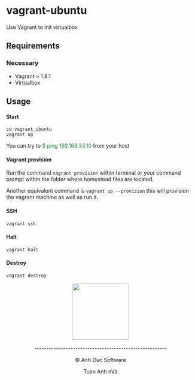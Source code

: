 # vagrant-ubuntu

Use Vagrant to init virtualbox

## Requirements
### Necessary
* Vagrant > 1.8.1
* Virtualbox

## Usage

#### Start
```
cd vagrant_ubuntu
vagrant up
```
You can try to <span style="color:#22863a">$ ping 192.168.33.10</span> from your host 

#### Vagrant provision
Run the command `vagrant provision` within terminal or your command prompt within the folder where homestead files are located.

Another equivalent command is `vagrant up --provision` this will provision the vagrant machine as well as run it.


#### SSH
```
vagrant ssh
```


#### Halt
```
vagrant halt
```


#### Destroy
```
vagrant destroy
```

<p align="center"><img width="150" src="https://encrypted-tbn0.gstatic.com/images?q=tbn:ANd9GcTeW5uRrB3sLE6JAG-5nSGr_sGVEVvSa4DmtN6M-IetlTG4edJH&s"></p>


<p align="center"> ------------------------------------------------------- </p>
<p align="center"> © Anh Duc Software </p>
<p align="center"> Tuan Anh nVa </p>
